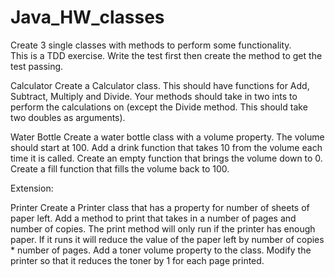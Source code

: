 # Java_HW_classes
Create 3 single classes with methods to perform some functionality.  
This is a TDD exercise. Write the test first then create the method to get the test passing.

Calculator
Create a Calculator class. 
This should have functions for Add, Subtract, Multiply and Divide. 
Your methods should take in two ints to perform the calculations on (except the Divide method. This should take two doubles as arguments).

Water Bottle
Create a water bottle class with a volume property.
The volume should start at 100.
Add a drink function that takes 10 from the volume each time it is called.
Create an empty function that brings the volume down to 0.
Create a fill function that fills the volume back to 100.

Extension:

Printer
Create a Printer class that has a property for number of sheets of paper left.
Add a method to print that takes in a number of pages and number of copies.
The print method will only run if the printer has enough paper. If it runs it will reduce the value of the paper left by number of copies * number of pages.
Add a toner volume property to the class.
Modify the printer so that it reduces the toner by 1 for each page printed.
